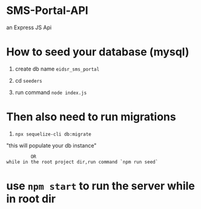 # SMS-Portal-API
an Express JS Api

# How to seed your database (mysql)
1. create db name `eidsr_sms_portal`

2. cd `seeders`

3. run command `node index.js`

# Then also need to run migrations
1. `npx sequelize-cli db:migrate`

"this will populate your db instance"
             
             OR
    while in the root project dir,run command `npm run seed`
# use `npm start` to run the server while in root dir